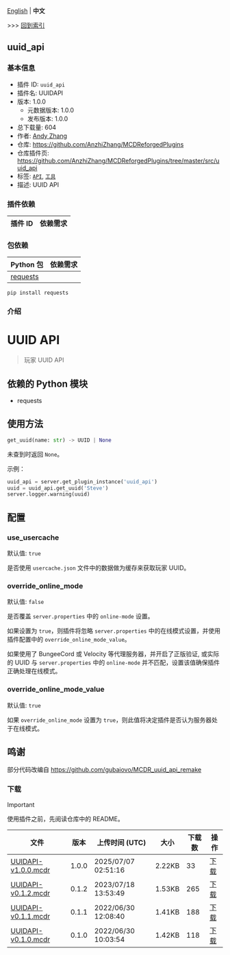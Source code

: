 [English](readme.md) | **中文**

\>\>\> [回到索引](/readme-zh_cn.md)

## uuid_api

### 基本信息

- 插件 ID: `uuid_api`
- 插件名: UUIDAPI
- 版本: 1.0.0
  - 元数据版本: 1.0.0
  - 发布版本: 1.0.0
- 总下载量: 604
- 作者: [Andy Zhang](https://github.com/AnzhiZhang)
- 仓库: https://github.com/AnzhiZhang/MCDReforgedPlugins
- 仓库插件页: https://github.com/AnzhiZhang/MCDReforgedPlugins/tree/master/src/uuid_api
- 标签: [`API`](/labels/api/readme-zh_cn.md), [`工具`](/labels/tool/readme-zh_cn.md)
- 描述: UUID API

### 插件依赖

| 插件 ID | 依赖需求 |
| --- | --- |

### 包依赖

| Python 包 | 依赖需求 |
| --- | --- |
| [requests](https://pypi.org/project/requests) |  |

```
pip install requests
```

### 介绍

# UUID API

> 玩家 UUID API

## 依赖的 Python 模块

- requests

## 使用方法

```python
get_uuid(name: str) -> UUID | None
```

未查到时返回 `None`。

示例：

```python
uuid_api = server.get_plugin_instance('uuid_api')
uuid = uuid_api.get_uuid('Steve')
server.logger.warning(uuid)
```

## 配置

### use_usercache

默认值: `true`

是否使用 `usercache.json` 文件中的数据做为缓存来获取玩家 UUID。

### override_online_mode

默认值: `false`

是否覆盖 `server.properties` 中的 `online-mode` 设置。

如果设置为 `true`，则插件将忽略 `server.properties` 中的在线模式设置，并使用插件配置中的 `override_online_mode_value`。

如果使用了 BungeeCord 或 Velocity 等代理服务器，并开启了正版验证, 或实际的 UUID 与 `server.properties` 中的 `online-mode` 并不匹配，设置该值确保插件正确处理在线模式。

### override_online_mode_value

默认值: `true`

如果 `override_online_mode` 设置为 `true`，则此值将决定插件是否认为服务器处于在线模式。

## 鸣谢

部分代码改编自 <https://github.com/gubaiovo/MCDR_uuid_api_remake>

### 下载

> [!IMPORTANT]
> 使用插件之前，先阅读仓库中的 README。

| 文件 | 版本 | 上传时间 (UTC) | 大小 | 下载数 | 操作 |
| --- | --- | --- | --- | --- | --- |
| [UUIDAPI-v1.0.0.mcdr](https://github.com/AnzhiZhang/MCDReforgedPlugins/releases/tag/uuid_api-v1.0.0) | 1.0.0 | 2025/07/07 02:51:16 | 2.22KB | 33 | [下载](https://github.com/AnzhiZhang/MCDReforgedPlugins/releases/download/uuid_api-v1.0.0/UUIDAPI-v1.0.0.mcdr) |
| [UUIDAPI-v0.1.2.mcdr](https://github.com/AnzhiZhang/MCDReforgedPlugins/releases/tag/uuid_api-v0.1.2) | 0.1.2 | 2023/07/18 13:53:49 | 1.53KB | 265 | [下载](https://github.com/AnzhiZhang/MCDReforgedPlugins/releases/download/uuid_api-v0.1.2/UUIDAPI-v0.1.2.mcdr) |
| [UUIDAPI-v0.1.1.mcdr](https://github.com/AnzhiZhang/MCDReforgedPlugins/releases/tag/uuid_api-v0.1.1) | 0.1.1 | 2022/06/30 12:08:40 | 1.41KB | 188 | [下载](https://github.com/AnzhiZhang/MCDReforgedPlugins/releases/download/uuid_api-v0.1.1/UUIDAPI-v0.1.1.mcdr) |
| [UUIDAPI-v0.1.0.mcdr](https://github.com/AnzhiZhang/MCDReforgedPlugins/releases/tag/uuid_api-v0.1.0) | 0.1.0 | 2022/06/30 10:03:54 | 1.42KB | 118 | [下载](https://github.com/AnzhiZhang/MCDReforgedPlugins/releases/download/uuid_api-v0.1.0/UUIDAPI-v0.1.0.mcdr) |

